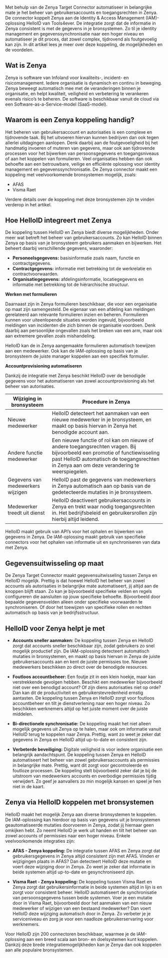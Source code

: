 
Met behulp van de Zenya Target Connector automatiseer in belangrijke mate je het beheer van gebruikersaccounts en toegangsrechten in Zenya. De connector koppelt Zenya aan de Identity & Access Management (IAM)-oplossing HelloID van Tools4ever. De integratie zorgt dat de informatie in Zenya consistent is met de gegevens in je bronsystemen. Zo til je identity management en gegevenssynchronisatie naar een hoger niveau en automatiseer je dit proces, dat zowel complex, tijdrovend als foutgevoelig kan zijn. In dit artikel lees je meer over deze koppeling, de mogelijkheden en de voordelen.

## Wat is Zenya

Zenya is software van Infoland voor kwaliteits-, incident- en risicomanagement. Iedere organisatie is dynamisch en continu in beweging. Zenya beweegt automatisch mee met de veranderingen binnen je organisatie, en helpt kwaliteit, veiligheid en verbetering te verankeren evenals risico’s te beheren. De software is beschikbaar vanuit de cloud via een Software-as-a-Service-model (SaaS-model). 

## Waarom is een Zenya koppeling handig?

Het beheren van gebruikersaccount en autorisaties is een complexe en tijdrovende taak. Bij het uitvoeren hiervan kunnen bedrijven dan ook tegen allerlei uitdagingen aanlopen. Denk daarbij aan de foutgevoeligheid bij het handmatig invoeren of muteren van gegevens, maar ook aan tijdrovende processen voor het bijwerken van persoonsgegevens en toegangsniveaus of aan het koppelen van formulieren. Veel organisaties hebben dan ook behoefte aan een betrouwbare, veilige en efficiënte oplossing voor identity management en gegevenssynchronisatie. De Zenya connector maakt een koppeling met veelvoorkomende bronsystemen mogelijk, zoals:

*	AFAS
*	Visma Raet

Verdere details over de koppeling met deze bronsystemen zijn te vinden verderop in het artikel.

## Hoe HelloID integreert met Zenya

De koppeling tussen HelloID en Zenya biedt diverse mogelijkheden. Onder meer wat betreft het beheer van gebruikersaccounts. Zo kan HelloID binnen Zenya op basis van je bronsysteem gebruikers aanmaken en bijwerken. Het beheert daarbij verschillende gegevens, waaronder:

*	**Personeelsgegevens:** basisinformatie zoals naam, functie en contractgegevens.
*	**Contractgegevens:** informatie met betrekking tot de werkrelatie en contractvoorwaarden.
*	**Organisatiegegevens:** afdelingsinformatie, locatiegegevens en informatie met betrekking tot de hiërarchische structuur.

**Werken met formulieren**

Daarnaast zijn in Zenya formulieren beschikbaar, die voor een organisatie op maat zijn samengesteld. De eigenaar van een afdeling kan meldingen gerelateerd aan relevante formulieren inzien en beheren. Formulieren kunnen voor uiteenlopende situaties worden ingevuld, bijvoorbeeld meldingen van incidenten die zich binnen de organisatie voordoen. Denk daarbij aan persoonlijke ongevallen zoals het breken van een arm, maar ook aan extremere gevallen zoals mishandeling.

HelloID kan de in Zenya aangemaakte formulieren automatisch toewijzen aan een medewerker. Ook kan de IAM-oplossing op basis van je bronsysteem de juiste manager koppelen aan een specifiek formulier.

**Accountprovisioning automatiseren**

Dankzij de integratie met Zenya beschikt HelloID over de benodigde gegevens voor het automatiseren van zowel accountprovisioning als het beheer van autorisaties.

| Wijziging in bronsysteem | 	Procedure in Zenya |
| -------------------------| --------------------- | 
| Nieuwe medewerker | 	HelloID detecteert het aanmaken van een nieuwe medewerker in je bronsysteem, en maakt op basis hiervan in Zenya het benodigde account aan. |
| Andere functie medewerker	| Een nieuwe functie of rol kan om nieuwe of andere toegangsrechten vragen. Bij bijvoorbeeld een promotie of functiewisseling past HelloID automatisch de toegangsrechten in Zenya aan om deze verandering te weerspiegelen.|
| Gegevens van medewerkers wijzigen |	HelloID past de gegevens van medewerkers in Zenya automatisch aan op basis van de gedetecteerde mutaties in je bronsysteem.|
| Medewerker treedt uit dienst |	HelloID deactiveert gebruikersaccounts in Zenya en trekt waar nodig toegangsrechten in. Het bedrijfsbeleid en gebruikersrollen zijn hierbij altijd leidend. | 

HelloID maakt gebruik van API’s voor het ophalen en bijwerken van gegevens in Zenya. De IAM-oplossing maakt gebruik van specifieke connectors voor het ophalen van informatie uit en synchroniseren van data met Zenya.

## Gegevensuitwisseling op maat

De Zenya Target Connector maakt gegevensuitwisseling tussen Zenya en HelloID mogelijk. Prettig is dat hoewel HelloID het beheer van zowel accounts als autorisaties in belangrijke mate automatiseert, jij altijd aan de knoppen blijft staan. Zo kan je bijvoorbeeld specifieke velden en regels configureren die aansluiten op jouw specifieke behoefte. Bijvoorbeeld door bepaalde gegevensvelden alleen onder specifieke voorwaarden te synchroniseren. Of door het toewijzen van specifieke rollen en rechten automatisch op basis van je bedrijfsstructuur. 

## HelloID voor Zenya helpt je met

* **Accounts sneller aanmaken:** De koppeling tussen Zenya en HelloID zorgt dat accounts sneller beschikbaar zijn, zodat gebruikers zo snel mogelijk productief zijn. De IAM-oplossing detecteert automatisch mutaties in bronsystemen, en maakt op basis hiervan in Zenya de juiste gebruikersaccounts aan en kent de juiste permissies toe. Nieuwe medewerkers beschikken zo direct over de benodigde resources. 

* **Foutloos accountbeheer:** Een foutje zit in een klein hoekje, maar kan verstrekkende gevolgen hebben. Beschikt een medewerker bijvoorbeeld niet over een benodigd account? Of zijn diens autorisaties niet op orde? Dan kan dit de productiviteit en gebruikerstevredenheid ernstig aantasten. De koppeling tussen Zenya en HelloID zorgt voor foutloos accountbeheer en tilt je dienstverlening naar een hoger niveau. Zo beschikken werknemers altijd op het juiste moment over de juiste middelen.

* **Bi-directionele synchronisatie:** De koppeling maakt het niet alleen mogelijk gegevens uit Zenya op te halen, maar ook om informatie vanuit HelloID terug te koppelen naar Zenya. Prettig, want zo weet je zeker dat gegevens in Zenya en HelloID altijd up-to-date en consistent zijn.

* **Verbeterde beveiliging:** Digitale veiligheid is voor iedere organisatie een belangrijk aandachtspunt. De koppeling tussen Zenya en HelloID automatiseert het beheer van zowel gebruikersaccounts als permissies in belangrijke mate. Prettig, want dit zorgt voor gecontroleerde en foutloze processen. De koppeling stelt bijvoorbeeld zeker dat je bij de uitstroom van medewerkers accounts en overbodige permissies tijdig verwijdert. Zo geef je aanvallers zo min mogelijk kansen en speel je hen niet in de kaart. 

## Zenya via HelloID koppelen met bronsystemen

HelloID maakt het mogelijk Zenya aan diverse bronsystemen te koppelen. De IAM-oplossing kan hierdoor op basis van gegevens uit je bronsystemen geautomatiseerde mutaties doorvoeren in Zenya, zodat jij hiernaar geen omkijken hebt. Zo neemt HelloID je werk uit handen en tilt het beheer van zowel accounts of permissies naar een hoger niveau. Enkele veelvoorkomende integraties zijn:

* **AFAS - Zenya koppeling:** De integratie tussen AFAS en Zenya zorgt dat gebruikersgegevens in Zenya altijd consistent zijn met AFAS. Vinden er wijzigingen plaats in AFAS? Dan detecteert HelloID deze mutatie en voert deze wijziging door in Zenya. Zo weet je zeker dat informatie in beide systemen altijd up-to-date en gesynchroniseerd zijn.

* **Visma Raet - Zenya koppeling:** De koppeling tussen Visma Raet en Zenya zorgt dat gebruikersinformatie in beide systemen altijd in lijn is en zorgt voor consistent beheer. HelloID automatiseert de synchronisatie van persoonsgegevens tussen beide systemen. Voer je een mutatie door in Visma Raet, bijvoorbeeld door het aanmaken van een nieuw medewerker of wijzigen van een bestaand medewerker? Dan voert HelloID deze wijziging automatisch door in Zenya. Zo verbeter je je serviceniveau en zorg je voor een naadloze gebruikerservaring voor werknemers. 

Voor HelloID zijn 200 connectoren beschikbaar, waarmee je de IAM-oplossing aan een breed scala aan bron- en doelsystemen kunt koppelen. Dankzij deze brede integratiemogelijkheden kan je Zenya dan ook koppelen aan alle populaire bronsystemen.
